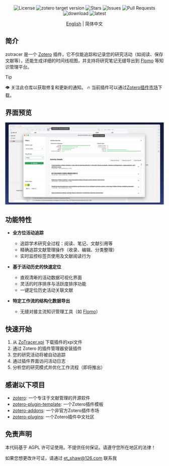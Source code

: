 <p align="center">
    <img src="../addon/content/imgs/static_logo.png" width=45%/ alt="">
    <br>
    <div align="center">
        <img src="https://img.shields.io/github/license/etShaw-zh/zotracer?color=2E75B6"  alt="License">
        <img src="https://img.shields.io/badge/Zotero-7-green?style=flat-square&logo=zotero&logoColor=CC2936" alt="zotero target version" />
        <img src="https://img.shields.io/github/stars/etShaw-zh/zotracer" alt="Stars" />
        <img src="https://img.shields.io/github/issues/etShaw-zh/zotracer" alt="Issues" />
        <img src="https://img.shields.io/github/issues-pr/etShaw-zh/zotracer" alt="Pull Requests" />
        <br>
        <img src="https://img.shields.io/github/downloads/etShaw-zh/zotracer/total?logo=github&color=2E75B6" alt='download' />
        <img src="https://img.shields.io/github/downloads/etShaw-zh/zotracer/latest/total?color=2E75B6" alt='latest' />
    </div>
</p>

<p align="center">
    <a href="../README.md">English</a> | 简体中文
</p>

## 简介

zotracer 是一个 [Zotero](https://www.zotero.org/) 插件，它不仅能追踪和记录您的研究活动（如阅读、保存文献等），还能生成详细的时间线视图，并支持将研究笔记无缝导出到 [Flomo](https://flomoapp.com/) 等知识管理平台。

> [!tip]
> 👁 关注此仓库以获取修复和更新的通知。
> 🔥 当前插件可以通过[Zotero插件市场](https://github.com/syt2/zotero-addons)下载。

## 界面预览

<p align="center">
    <img src="../doc/imgs/screenshot.jpg" alt="">
</p>

## 功能特性

- **全方位活动追踪**

  - 追踪学术研究全过程：阅读、笔记、文献引用等
  - 精确追踪文献管理操作（收录、编辑、分类整理）
  - 实时监控标签页使用及文献阅读行为

- **基于活动历史的快速定位**

  - 直观清晰的活动数据可视化界面
  - 灵活的时序排序与活跃度排序功能
  - 一键定位历史活动关联文献

- **特定工作流的结构化数据导出**

  - 无缝对接主流知识管理工具（如 [Flomo](https://flomoapp.com/)）

## 快速开始

1. 从 [ZoTracer.xpi](https://github.com/etShaw-zh/zotracer/releases) 下载插件的xpi文件
2. 通过 Zotero 的插件管理器安装插件
3. 您的研究活动将被自动追踪
4. 通过插件界面访问活动日志
5. 分析您的研究模式并优化工作流程（即将推出）

## 感谢以下项目

- [zotero](https://www.zotero.org/): 一个专注于文献管理的开源软件
- [zotero-plugin-template](https://github.com/windingwind/zotero-plugin-template): 一个Zotero插件模板
- [zotero-addons](https://github.com/syt2/zotero-addons): 一个非官方Zotero插件市场
- [zotero-plugins](https://github.com/zotero-chinese/zotero-plugins): 一个Zotero插件中文社区

## 免责声明

本代码基于 AGPL 许可证使用。不提供任何保证。请遵守您所在地区的法律！

如果您想更改许可证，请通过 <et_shaw@126.com> 联系我
